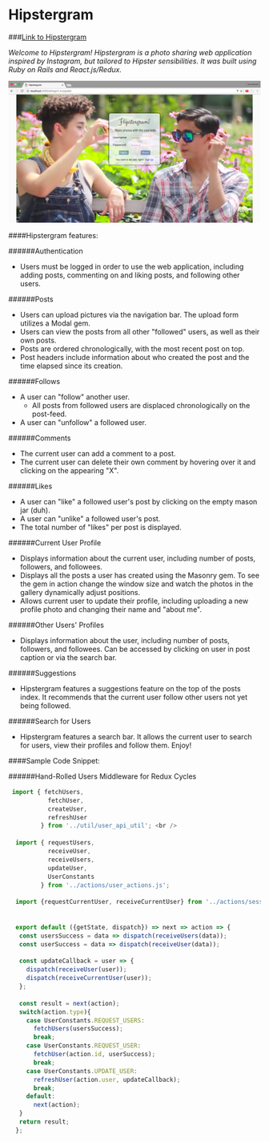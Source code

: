 # Hipstergram

###[Link to Hipstergram](http://www.hipstergram.io)

*Welcome to Hipstergram! Hipstergram is a photo sharing web application inspired by Instagram, but tailored to Hipster sensibilities. It was built using Ruby on Rails and React.js/Redux.*

![Hipstergram](/app/assets/images/hipstergram.png)


####Hipstergram features:

######Authentication
  * Users must be logged in order to use the web application, including adding posts, commenting on and liking posts, and following other users.

######Posts
  * Users can upload pictures via the navigation bar. The upload form utilizes a Modal gem.
  * Users can view the posts from all other "followed" users, as well as their own posts.
  * Posts are ordered chronologically, with the most recent post on top.
  * Post headers include information about who created the post and the time elapsed since its creation.

######Follows
  * A user can "follow" another user.
    * All posts from followed users are displaced chronologically on the post-feed.
  * A user can "unfollow" a followed user.

######Comments
  * The current user can add a comment to a post.
  * The current user can delete their own comment by hovering over it and clicking on the appearing "X".

######Likes
  * A user can "like" a followed user's post by clicking on the empty mason jar (duh).
  * A user can "unlike" a followed user's post.
  * The total number of "likes" per post is displayed.

######Current User Profile
  * Displays information about the current user, including number of posts, followers, and followees.
  * Displays all the posts a user has created using the Masonry gem. To see the gem in action change the window size and watch the photos in the gallery dynamically adjust positions.
  * Allows current user to update their profile, including uploading a new profile photo and changing their name and "about me".

######Other Users' Profiles
  * Displays information about the user, including number of posts, followers, and followees. Can be accessed by clicking on user in post caption or via the search bar.

######Suggestions
  * Hipstergram features a suggestions feature on the top of the posts index. It recommends that the current user follow other users not yet being followed.

######Search for Users
  * Hipstergram features a search bar. It allows the current user to search for users, view their profiles and follow them. Enjoy!

####Sample Code Snippet:

######Hand-Rolled Users Middleware for Redux Cycles

```javascript
 import { fetchUsers,
           fetchUser,
           createUser,
           refreshUser
         } from '../util/user_api_util'; <br />

  import { requestUsers,
           receiveUser,
           receiveUsers,
           updateUser,
           UserConstants
         } from '../actions/user_actions.js';

  import {requestCurrentUser, receiveCurrentUser} from '../actions/session_actions.js';


  export default ({getState, dispatch}) => next => action => {
   const usersSuccess = data => dispatch(receiveUsers(data));
   const userSuccess = data => dispatch(receiveUser(data));

   const updateCallback = user => {
     dispatch(receiveUser(user));
     dispatch(receiveCurrentUser(user));
   };

   const result = next(action);
   switch(action.type){
     case UserConstants.REQUEST_USERS:
       fetchUsers(usersSuccess);
       break;
     case UserConstants.REQUEST_USER:
       fetchUser(action.id, userSuccess);
       break;
     case UserConstants.UPDATE_USER:
       refreshUser(action.user, updateCallback);
       break;
     default:
       next(action);
   }
   return result;
  };
```
